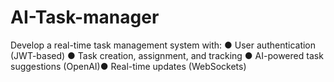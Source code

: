 # AI-Task-manager
Develop a real-time task management system with: ● User authentication (JWT-based) ● Task creation, assignment, and tracking ● AI-powered task suggestions (OpenAI)● Real-time updates (WebSockets)
